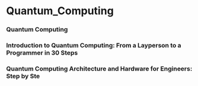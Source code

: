 # Quantum_Computing
### Quantum Computing


### Introduction to Quantum Computing: From a Layperson to a Programmer in 30 Steps 

### Quantum Computing Architecture and Hardware for Engineers: Step by Ste
